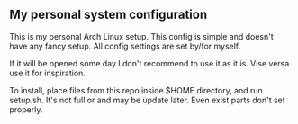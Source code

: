 ## My personal system configuration

This is my personal Arch Linux setup. This config is simple and doesn't have any fancy setup. All config settings are set by/for myself.

If it will be opened some day I don't recommend to use it as it is. Vise versa use it for inspiration.

To install, place files from this repo inside $HOME directory, and run setup.sh.
It's not full or and may be update later. Even exist parts don't set properly.
